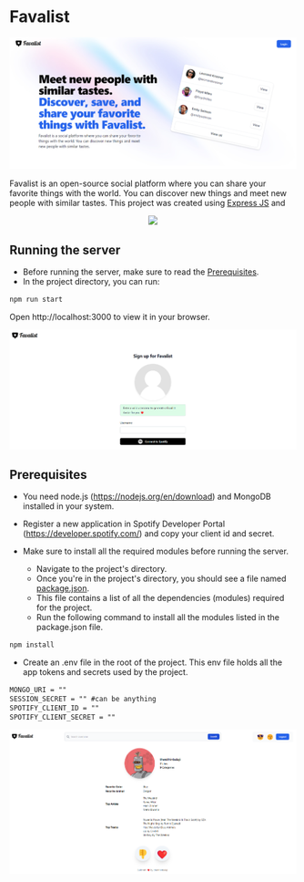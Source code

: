 # Favalist

![image](readme_assets/home.png)


Favalist is an open-source social platform where you can share your favorite things with the world. You can discover new things and meet new people with similar tastes. This project was created using [Express JS](https://expressjs.com/) and
 <p align="center">
  <a href="#">
    <img src="https://skillicons.dev/icons?i=html,tailwind,js,angular,express,nodejs,mongodb" />
  </a>
</p>

## Running the server

+ Before running the server, make sure to read the [Prerequisites](#Prerequisites). 
+ In the project directory, you can run:

```bash
npm run start
```
Open http://localhost:3000 to view it in your browser.

![image](readme_assets/signup.png)

## Prerequisites

+ You need node.js (https://nodejs.org/en/download) and MongoDB installed in your system. 
+ Register a new application in Spotify Developer Portal (https://developer.spotify.com/) and copy your client id and secret. 

+ Make sure to install all the required modules before running the server. 
  + Navigate to the project's directory. 
  + Once you're in the project's directory, you should see a file named [package.json](package.json). 
  + This file contains a list of all the dependencies (modules) required for the project. 
  + Run the following command to install all the modules listed in the package.json file. 

```bash
npm install
```

+ Create an .env file in the root of the project. This env file holds all the app tokens and secrets used by the project.

```text
MONGO_URI = "" 
SESSION_SECRET = "" #can be anything
SPOTIFY_CLIENT_ID = ""
SPOTIFY_CLIENT_SECRET = ""
```

![image](readme_assets/feed.png)
